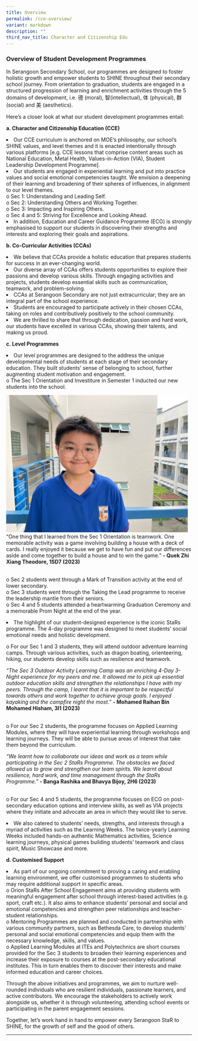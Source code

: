 ```yaml
---
title: Overview
permalink: /cce-overview/
variant: markdown
description: ""
third_nav_title: Character and Citizenship Edu
---
```

### Overview of Student Development Programmes

In Serangoon Secondary School, our programmes are designed to foster holistic growth and empower students to SHINE throughout their secondary school journey. From orientation to graduation, students are engaged in a structured progression of learning and enrichment activities through the 5 domains of development, i.e. 德 (moral), 智(intellectual), 体 (physical), 群 (social) and 美 (aesthetics).

Here’s a closer look at what our student development programmes entail:

**a.	Character and Citizenship Education (CCE)**

<li>Our CCE curriculum is anchored on MOE’s philosophy, our school’s SHINE values, and level themes and it is enacted intentionally through various platforms [e.g. CCE lessons that comprise content areas such as National Education, Metal Health, Values-in-Action (VIA), Student Leadership Development Programme].
</li><li>Our students are engaged in experiential learning and put into practice values and social emotional competencies taught. We envision a deepening of their learning and broadening of their spheres of influences, in alignment to our level themes.
<br>o	Sec 1: Understanding and Leading Self. 
<br>o	Sec 2: Understanding Others and Working Together. 
<br>o	Sec 3: Impacting and Inspiring Others. 
<br>o	Sec 4 and 5: Striving for Excellence and Looking Ahead.
</li><li>In addition, Education and Career Guidance Programme (ECG) is strongly emphasised to support our students in discovering their strengths and interests and exploring their goals and aspirations. </li>

**b.	Co-Curricular Activities (CCAs)**

<li>We believe that CCAs provide a holistic education that prepares students for success in an ever-changing world. 
</li><li>Our diverse array of CCAs offers students opportunities to explore their passions and develop various skills. Through engaging activities and projects, students develop essential skills such as communication, teamwork, and problem-solving.
</li><li>CCAs at Serangoon Secondary are not just extracurricular; they are an integral part of the school experience.
</li><li>Students are encouraged to participate actively in their chosen CCAs, taking on roles and contributively positively to the school community.
</li><li>We are thrilled to share that through dedication, passion and hard work, our students have excelled in various CCAs, showing their talents, and making us proud.</li>

**c.	Level Programmes**

<li>Our level programmes are designed to the address the unique developmental needs of students at each stage of their secondary education. They built students’ sense of belonging to school, further augmenting student motivation and engagement. 
<br>o	The Sec 1 Orientation and Investiture in Semester 1 inducted our new students into the school.

![](/images/Character%20and%20Citizenship%20Edu/cce_overview_1.png)
“One thing that I learned from the Sec 1 Orientation is teamwork. One memorable activity was a game involving building a house with a deck of cards. I really enjoyed it because we get to have fun and put our differences aside and come together to build a house and to win the game.” <b>- Quek Zhi Xiang Theodore, 1SD7 (2023)</b>

<br>o	Sec 2 students went through a Mark of Transition activity at the end of lower secondary. 
<br>o	Sec 3 students went through the Taking the Lead programme to receive the leadership mantle from their seniors. 
<br>o	Sec 4 and 5 students attended a heartwarming Graduation Ceremony and a memorable Prom Night at the end of the year.

</li><li>The highlight of our student-designed experience is the iconic StaRs programme. The 4-day programme was designed to meet students’ social emotional needs and holistic development.

o	For our Sec 1 and 3 students, they will attend outdoor adventure learning camps. Through various activities, such as dragon boating, orienteering, hiking, our students develop skills such as resilience and teamwork.

*“The Sec 3 Outdoor Activity Learning Camp was an enriching 4-Day 3-Night experience for my peers and me. It allowed me to pick up essential outdoor education skills and strengthen the relationships I have with my peers. Through the camp, I learnt that it is important to be respectful towards others and work together to achieve group goals. I enjoyed kayaking and the campfire night the most.”*
**- Mohamed Raihan Bin Mohamed Hisham, 3I1 (2023)**
	
<br>o	For our Sec 2 students, the programme focuses on Applied Learning Modules, where they will have experiential learning through workshops and learning journeys. They will be able to pursue areas of interest that take them beyond the curriculum.

*“We learnt how to collaborate our ideas and work as a team while participating in the Sec 2 StaRs Programme. The obstacles we faced allowed us to grow and strengthen our team spirits. We learnt about resilience, hard work, and time management through the StaRs Programme.”* **- Banga Rashika and Bhavya Bijoy, 2H6 (2023)**

<br>o	For our Sec 4 and 5 students, the programme focuses on ECG on post-secondary education options and interview skills, as well as VIA projects where they initiate and advocate an area in which they would like to serve.

</li><li>We also catered to students’ needs, strengths, and interests through a myriad of activities such as the Learning Weeks. The twice-yearly Learning Weeks included hands-on authentic Mathematics activities, Science learning journeys, physical games building students’ teamwork and class spirit, Music Showcase and more.</li>

**d.	Customised Support** 

<li>As part of our ongoing commitment to proving a caring and enabling learning environment, we offer customised programmes to students who may require additional support in specific areas.
<br>o	Orion StaRs After School Engagement aims at providing students with meaningful engagement after school through interest-based activities (e.g. sport, craft etc.). It also aims to enhance students’ personal and social and emotional competencies and strengthen peer relationships and teacher-student relationships.
<br>o	Mentoring Programmes are planned and conducted in partnership with various community partners, such as Bethesda Care, to develop students’ personal and social emotional competencies and equip them with the necessary knowledge, skills, and values. 
<br>o	Applied Learning Modules at ITEs and Polytechnics are short courses provided for the Sec 3 students to broaden their learning experiences and increase their exposure to courses at the post-secondary educational institutes. This in turn enables them to discover their interests and make informed education and career choices.</li>

Through the above initiatives and programmes, we aim to nurture well-rounded individuals who are resilient individuals, passionate learners, and active contributors. We encourage the stakeholders to actively work alongside us, whether it is through volunteering, attending school events or participating in the parent engagement sessions.

Together, let’s work hand in hand to empower every Serangoon StaR to SHINE, for the growth of self and the good of others.

<hr>